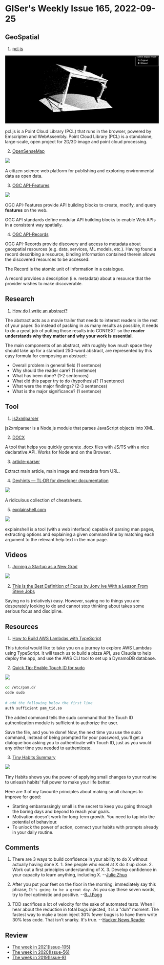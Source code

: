 # GISer's Weekly Issue 165, 2022-09-25

## GeoSpatial

1. [pcl.js](https://github.com/luoxuhai/pcl.js)

![](https://github.com/luoxuhai/pcl.js/raw/master/website/static/img/examples/StatisticalOutlierRemoval.gif)

pcl.js is a Point Cloud Library (PCL) that runs in the browser, powered by Emscripten and WebAssembly. Point Cloud Library (PCL) is a standalone, large-scale, open project for 2D/3D image and point cloud processing.

2. [OpenSenseMap](https://opensensemap.org/)

![](https://itg-dah.info/images/img_inf10/Felder/opensensemap.jpg)

A citizen science web platform for publishing and exploring environmental data as open data.

3. [OGC API-Features](https://www.ogc.org/standards/ogcapi-features)

![](https://ogcapi.ogc.org/img/videos/APIDays_thumb.jpeg)

OGC API-Features provide API building blocks to create, modify, and query **features** on the web.

OGC API standards define modular API building blocks to enable Web APIs in a consistent way spatially.

4. [OGC API-Records](https://ogcapi.ogc.org/records/)

OGC API-Records provide discovery and access to metadata about geospatial resources (e.g. data, services, ML models, etc.). Having found a record describing a resource, binding information contained therein allows the discovered resources to be accessed.

The Record is the atomic unit of information in a catalogue.

A record provides a description (i.e. metadata) about a resource that the provider wishes to make discoverable.

## Research

1. [How do I write an abstract?](https://www.quora.com/What-information-do-you-expect-to-write-in-your-abstract)

The abstract acts as a movie trailer that needs to interest readers in the rest of your paper. So instead of packing in as many results as possible, it needs to do a great job of putting those results into CONTEXT so the **reader understands why they matter and why your work is essential**.

The main components of an abstract, with roughly how much space they should take up for a standard 250-word abstract, are represented by this easy formula for composing an abstract:

- Overall problem in general field (1 sentence)
- Why should the reader care? (1 sentence)
- What has been done? (1-2 sentences)
- What did this paper try to do (hypothesis)? (1 sentence)
- What were the major findings? (2-3 sentences)
- What is the major significance? (1 sentence)

## Tool

1. [js2xmlparser](https://github.com/michaelkourlas/node-js2xmlparser)

js2xmlparser is a Node.js module that parses JavaScript objects into XML.

2. [DOCX](https://github.com/dolanmiu/docx)

A tool that helps you quickly generate .docx files with JS/TS with a nice declarative API. Works for Node and on the Browser.

3. [article-parser](https://github.com/ndaidong/article-parser)

Extract main article, main image and metadata from URL.

4. [Devhints — TL;DR for developer documentation](https://devhints.io/)

![](https://github.com/rstacruz/cheatsheets/raw/master/_docs/images/screenshot.png)

A ridiculous collection of cheatsheets.

5. [explainshell.com](https://explainshell.com/)

![](https://cdn.jsdelivr.net/gh/bestxtools/weekly-cn@main/images/2022-09-22-10-44-02.png)

explainshell is a tool (with a web interface) capable of parsing man pages, extracting options and explaining a given command line by matching each argument to the relevant help text in the man page.

## Videos

1. [Joining a Startup as a New Grad](https://nitter.net/andykreed/status/1569042942807142400)

![](https://nitter.net/pic/ext_tw_video_thumb%2F1568363925678202880%2Fpu%2Fimg%2FQ9-WiWvwD_NrwNds.jpg%3Fname%3Dsmall)

2. [This Is the Best Definition of Focus by Jony Ive With a Lesson From Steve Jobs](https://twitter.com/ValaAfshar/status/1571894395670069249)

Saying no is (relatively) easy. However, saying no to things you are desperately looking to do and cannot stop thinking about takes some serious focus and discipline.

## Resources

1. [How to Build AWS Lambdas with TypeScript](https://blog.appsignal.com/2022/09/21/how-to-build-aws-lambdas-with-typescript)

This tutorial would like to take you on a journey to explore AWS Lambdas using TypeScript. It will teach us to build a pizza API, use Claudia to help deploy the app, and use the AWS CLI tool to set up a DynamoDB database.

2. [Quick Tip: Enable Touch ID for sudo](https://sixcolors.com/post/2020/11/quick-tip-enable-touch-id-for-sudo/)

![](https://i0.wp.com/sixcolors.com/wp-content/uploads/2020/11/sudo-touchid.png?ssl=1)

```zsh
cd /etc/pam.d/
code sudo

# add the following below the first line
auth sufficient pam_tid.so
```

The added command tells the sudo command that the Touch ID authentication module is sufficient to authorize the user.

Save the file, and you're done! Now, the next time you use the sudo command, instead of being prompted for your password, you'll get a dialogue box asking you to authenticate with Touch ID, just as you would any other time you needed to authenticate.

3. [Tiny Habits Summary](https://fourminutebooks.com/tiny-habits-summary/)

![](https://fourminutebooks.com/wp-content/uploads/2020/03/tiny-habits-summary-768x384.png)

Tiny Habits shows you the power of applying small changes to your routine to unleash habits' full power to make your life better.

Here are 3 of my favourite principles about making small changes to improve for good:

- Starting embarrassingly small is the secret to keep you going through the boring days and beyond to reach your goals.
- Motivation doesn't work for long-term growth. You need to tap into the potential of behaviour.
- To unlock the power of action, connect your habits with prompts already in your daily routine.

## Comments

1. There are 3 ways to build confidence in your ability to do X without actually having done X. 1. See people who excel at X do it up close. 2. Work out a first principles understanding of X. 3. Develop confidence in your capacity to learn anything, including X.
   --[Julie Zhuo](https://nitter.net/joulee/status/1573082826282389504#m)

2. After you put your feet on the floor in the morning, immediately say this phrase, `It's going to be a great day.` As you say these seven words, try to feel optimistic and positive.
   --[B.J.Fogg](https://fourminutebooks.com/tiny-habits-summary/)

3. TDD sacrifices a lot of velocity for the sake of automated tests. When i hear about the reduction in total bugs injected, it is a "duh" moment. The fastest way to make a team inject 30% fewer bugs is to have them write 30% less code. That isn't snarky. It's true.
   --[Hacker News Reader](https://news.ycombinator.com/item?id=12924173)

## Review

- [The week in 2021(Issue-105)](https://github.com/lkcozy/weekly/blob/master/docs/2021/issue-105.md)
- [The week in 2020(Issue-56)](https://github.com/lkcozy/weekly/blob/master/docs/2020/issue-56.md)
- [The week in 2019(Issue-8)](https://github.com/lkcozy/weekly/blob/master/docs/2019/issue-8.md)
